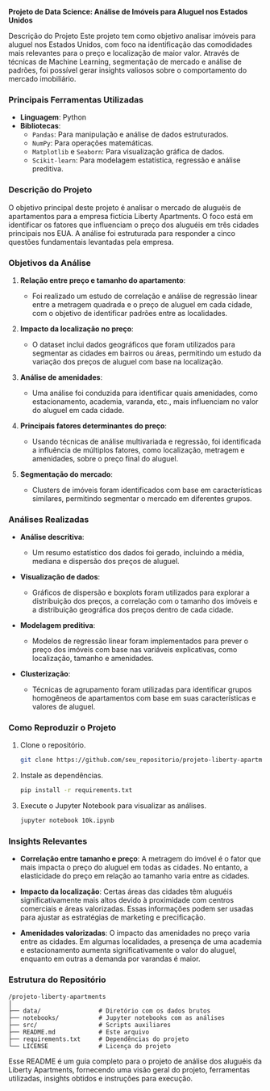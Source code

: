 **Projeto de Data Science: Análise de Imóveis para Aluguel nos Estados Unidos**

Descrição do Projeto
Este projeto tem como objetivo analisar imóveis para aluguel nos Estados Unidos, com foco na identificação das comodidades mais relevantes para o preço e localização de maior valor. Através de técnicas de Machine Learning, segmentação de mercado e análise de padrões, foi possível gerar insights valiosos sobre o comportamento do mercado imobiliário.

### Principais Ferramentas Utilizadas
- **Linguagem**: Python
- **Bibliotecas**:
  - `Pandas`: Para manipulação e análise de dados estruturados.
  - `NumPy`: Para operações matemáticas.
  - `Matplotlib` e `Seaborn`: Para visualização gráfica de dados.
  - `Scikit-learn`: Para modelagem estatística, regressão e análise preditiva.

### Descrição do Projeto
O objetivo principal deste projeto é analisar o mercado de aluguéis de apartamentos para a empresa fictícia Liberty Apartments. O foco está em identificar os fatores que influenciam o preço dos aluguéis em três cidades principais nos EUA. A análise foi estruturada para responder a cinco questões fundamentais levantadas pela empresa.

### Objetivos da Análise
1. **Relação entre preço e tamanho do apartamento**:
   - Foi realizado um estudo de correlação e análise de regressão linear entre a metragem quadrada e o preço de aluguel em cada cidade, com o objetivo de identificar padrões entre as localidades.
   
2. **Impacto da localização no preço**:
   - O dataset inclui dados geográficos que foram utilizados para segmentar as cidades em bairros ou áreas, permitindo um estudo da variação dos preços de aluguel com base na localização.

3. **Análise de amenidades**:
   - Uma análise foi conduzida para identificar quais amenidades, como estacionamento, academia, varanda, etc., mais influenciam no valor do aluguel em cada cidade.

4. **Principais fatores determinantes do preço**:
   - Usando técnicas de análise multivariada e regressão, foi identificada a influência de múltiplos fatores, como localização, metragem e amenidades, sobre o preço final do aluguel.

5. **Segmentação do mercado**:
   - Clusters de imóveis foram identificados com base em características similares, permitindo segmentar o mercado em diferentes grupos.

### Análises Realizadas
- **Análise descritiva**:
  - Um resumo estatístico dos dados foi gerado, incluindo a média, mediana e dispersão dos preços de aluguel.
  
- **Visualização de dados**:
  - Gráficos de dispersão e boxplots foram utilizados para explorar a distribuição dos preços, a correlação com o tamanho dos imóveis e a distribuição geográfica dos preços dentro de cada cidade.
  
- **Modelagem preditiva**:
  - Modelos de regressão linear foram implementados para prever o preço dos imóveis com base nas variáveis explicativas, como localização, tamanho e amenidades.
  
- **Clusterização**:
  - Técnicas de agrupamento foram utilizadas para identificar grupos homogêneos de apartamentos com base em suas características e valores de aluguel.

### Como Reproduzir o Projeto
1. Clone o repositório.
   ```bash
   git clone https://github.com/seu_repositorio/projeto-liberty-apartments.git
   ```
   
2. Instale as dependências.
   ```bash
   pip install -r requirements.txt
   ```

3. Execute o Jupyter Notebook para visualizar as análises.
   ```bash
   jupyter notebook 10k.ipynb
   ```

### Insights Relevantes
- **Correlação entre tamanho e preço**: A metragem do imóvel é o fator que mais impacta o preço do aluguel em todas as cidades. No entanto, a elasticidade do preço em relação ao tamanho varia entre as cidades.
  
- **Impacto da localização**: Certas áreas das cidades têm aluguéis significativamente mais altos devido à proximidade com centros comerciais e áreas valorizadas. Essas informações podem ser usadas para ajustar as estratégias de marketing e precificação.

- **Amenidades valorizadas**: O impacto das amenidades no preço varia entre as cidades. Em algumas localidades, a presença de uma academia e estacionamento aumenta significativamente o valor do aluguel, enquanto em outras a demanda por varandas é maior.

### Estrutura do Repositório
```
/projeto-liberty-apartments
│
├── data/                # Diretório com os dados brutos
├── notebooks/           # Jupyter notebooks com as análises
├── src/                 # Scripts auxiliares
├── README.md            # Este arquivo
├── requirements.txt     # Dependências do projeto
└── LICENSE              # Licença do projeto
```

Esse README é um guia completo para o projeto de análise dos aluguéis da Liberty Apartments, fornecendo uma visão geral do projeto, ferramentas utilizadas, insights obtidos e instruções para execução.
